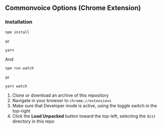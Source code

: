 ## Commonvoice Options (Chrome Extension)


### Installation

```
npm install
```
or
```
yarn 
```
And
```
npm run watch
```
or
```
yarn watch
```



1. Clone or download an archive of this repository
2. Navigate in your browser to `chrome://extensions`
3. Make sure that Developer mode is active, using the toggle switch in the top-right
4. Click the **Load Unpacked** button toward the top-left, selecting the `dist` directory in this repo
